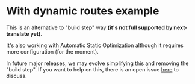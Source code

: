 # With dynamic routes example

This is an alternative to "build step" way **(it's not full supported by next-translate yet)**.

It's also working with Automatic Static Optimization although it requires more configuration (for the moment).

In future major releases, we may evolve simplifying this and removing the "build step". If you want to help on this, there is an open issue [here](https://github.com/vinissimus/next-translate/issues/129) to discuss.
